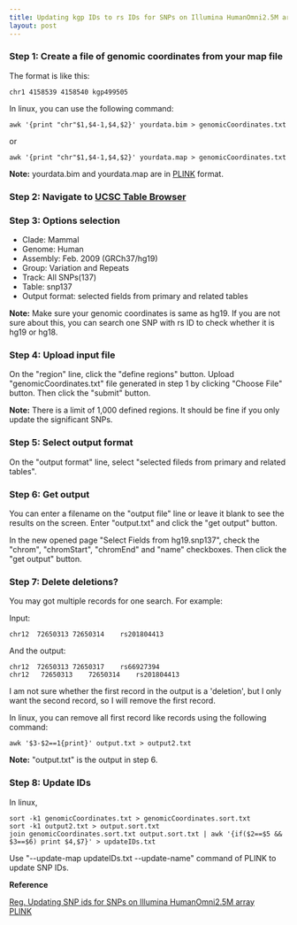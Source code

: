 ```yaml
---
title: Updating kgp IDs to rs IDs for SNPs on Illumina HumanOmni2.5M array
layout: post
---
```


### Step 1: Create a file of genomic coordinates from your map file

The format is like this:        

```
chr1 4158539 4158540 kgp499505
```

In linux, you can use the following command:      

```
awk '{print "chr"$1,$4-1,$4,$2}' yourdata.bim > genomicCoordinates.txt
```

or

```
awk '{print "chr"$1,$4-1,$4,$2}' yourdata.map > genomicCoordinates.txt
```

**Note:** yourdata.bim and yourdata.map are in [PLINK](http://pngu.mgh.harvard.edu/~purcell/plink/data.shtml#map) format.    

### Step 2: Navigate to [UCSC Table Browser](http://genome.ucsc.edu/cgi-bin/hgTables)

### Step 3: Options selection

* Clade: Mammal
* Genome: Human
* Assembly: Feb. 2009 (GRCh37/hg19)
* Group: Variation and Repeats
* Track: All SNPs(137)
* Table: snp137
* Output format: selected fields from primary and related tables

**Note:** Make sure your genomic coordinates is same as hg19. If you are not sure about this, you can search one SNP with rs ID to check whether it is hg19 or hg18.     

### Step 4: Upload input file

On the "region" line, click the "define regions" button. Upload "genomicCoordinates.txt" file generated in step 1 by clicking "Choose File" button. Then click the "submit" button.    

**Note:** There is a limit of 1,000 defined regions. It should be fine if you only update the significant SNPs.       

### Step 5: Select output format

On the "output format" line, select "selected fileds from primary and related tables".    
     
### Step 6: Get output

You can enter a filename on the "output file" line or leave it blank to see the results on the screen. Enter "output.txt" and click the "get output" button.          

In the new opened page "Select Fields from hg19.snp137",  check the "chrom", "chromStart", "chromEnd" and "name" checkboxes. Then click the "get output" button.        

### Step 7: Delete deletions?

You may got multiple records for one search. For example:     

Input:    

```
chr12  72650313	72650314	rs201804413
```

And the output:     

```
chr12  72650313	72650317	rs66927394
chr12	72650313	72650314	rs201804413
```

I am not sure whether the first record in the output is a 'deletion', but I only want the second record, so I will remove the first record.    

In linux, you can remove all first record like records using the following command:    

```
awk '$3-$2==1{print}' output.txt > output2.txt
```

**Note:** "output.txt" is the output in step 6.      

### Step 8: Update IDs

In linux,     

```
sort -k1 genomicCoordinates.txt > genomicCoordinates.sort.txt
sort -k1 output2.txt > output.sort.txt
join genomicCoordinates.sort.txt output.sort.txt | awk '{if($2==$5 && $3==$6) print $4,$7}' > updateIDs.txt
```

Use "--update-map updateIDs.txt --update-name" command of PLINK to update SNP IDs.     

**Reference**      

[Reg. Updating SNP ids for SNPs on Illumina HumanOmni2.5M array](http://redmine.soe.ucsc.edu/forum/index.php?t=msg&goto=13224&S=29fba0172e0e677085609b8e1da196cb)     
[PLINK](http://pngu.mgh.harvard.edu/~purcell/plink/index.shtml)    
